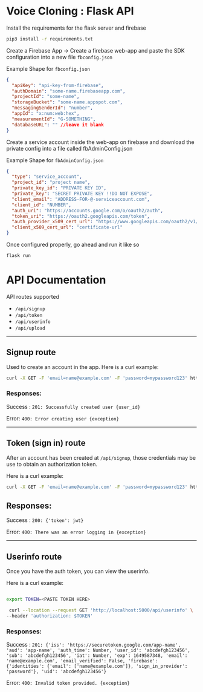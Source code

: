 # Voice Cloning : Flask API


Install the requirements for the flask server and firebase

```bash
pip3 install -r requirements.txt
```
Create a Firebase App -> Create a firebase web-app and paste the SDK configuration into a new file `fbconfig.json`

Example Shape for `fbconfig.json` 
```json
{
  "apiKey": "api-key-from-firebase",
  "authDomain": "some-name.firebaseapp.com",
  "projectId": "some-name",
  "storageBucket": "some-name.appspot.com",
  "messagingSenderId": "number",
  "appId": "x:num:web:hex",
  "measurementId": "G-SOMETHING",
  "databaseURL": "" //leave it blank
}
```
Create a service account inside the web-app on firebase and download the private config into a file called fbAdminConfig.json

Example Shape for `fbAdminConfig.json` 
```json
{
  "type": "service_account",
  "project_id": "project name",
  "private_key_id": "PRIVATE KEY ID",
  "private_key": "SECRET PRIVATE KEY !!DO NOT EXPOSE",
  "client_email": "ADDRESS-FOR-@-serviceaccount.com",
  "client_id": "NUMBER",
  "auth_uri": "https://accounts.google.com/o/oauth2/auth",
  "token_uri": "https://oauth2.googleapis.com/token",
  "auth_provider_x509_cert_url": "https://www.googleapis.com/oauth2/v1/certs",
  "client_x509_cert_url": "certificate-url"
}
```
Once configured properly, go ahead and run it like so 
```bash 
flask run
```
# API Documentation 

API routes supported
- `/api/signup`
- `/api/token`
- `/api/userinfo`
- `/api/upload`
----

## Signup route

Used to create an account in the app.
Here is a curl example:

```bash
curl -X GET -F 'email=name@example.com' -F 'password=mypassword123' http://localhost:5000/api/signup
```

### **Responses:**

Success :
`201: Successfully created user {user_id}`

Error: `400: Error creating user {exception}`

----

## Token (sign in) route

After an account has been created at `/api/signup`,
those credentials may be use to obtain an authorization token.

Here is a curl example:

```bash
curl -X GET -F 'email=name@example.com' -F 'password=mypassword123' http://localhost:5000/api/token  
```

## **Responses:**

Success :
`200: {'token': jwt}`

Error: `400: There was an error logging in {exception}`

----
## Userinfo route
Once you have the auth token, you can view the userinfo.

Here is a curl example:

```bash

export TOKEN=<PASTE TOKEN HERE>

 curl --location --request GET 'http://localhost:5000/api/userinfo' \                                      
--header 'authorization: $TOKEN'
```

### **Responses:**

Success :
`201: {'iss': 'https://securetoken.google.com/app-name', 'aud': 'app-name', 'auth_time': Number, 'user_id': 'abcdefgh123456', 'sub': 'abcdefgh123456', 'iat': Number, 'exp': 1649587348, 'email': 'name@example.com', 'email_verified': False, 'firebase': {'identities': {'email': ['name@example.com']}, 'sign_in_provider': 'password'}, 'uid': 'abcdefgh123456'}`

Error: `400: Invalid token provided. {exception}`
